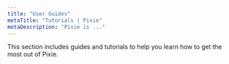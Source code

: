 ```yaml
---
title: "User Guides"
metaTitle: "Tutorials | Pixie"
metaDescription: "Pixie is ..."
---
```


This section includes guides and tutorials to help you learn how to get the most out of Pixie.